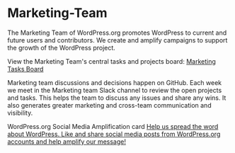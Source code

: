 # Marketing-Team
The Marketing Team of WordPress.org promotes WordPress to current and future users and contributors. We create and amplify campaigns to support the growth of the WordPress project.

View the Marketing Team's central tasks and projects board:
[Marketing Tasks Board](https://github.com/orgs/WordPress/projects/21)

Marketing team discussions and decisions happen on GitHub. Each week we meet in the Marketing team Slack channel to review the open projects and tasks. This helps the team to discuss any issues and share any wins. It also generates greater marketing and cross-team communication and visibility. 

WordPress.org Social Media Amplification card
[Help us spread the word about WordPress. Like and share social media posts from WordPress.org accounts and help amplify our message!](https://github.com/WordPress/Marketing-Team/issues/7)
